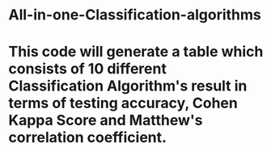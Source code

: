# All-in-one-Classification-algorithms
# This code will generate a table which consists of 10 different Classification Algorithm's result in terms of testing accuracy, Cohen Kappa Score and Matthew's correlation coefficient.
